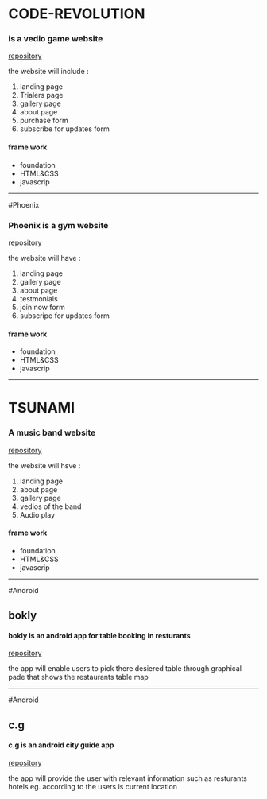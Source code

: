 # CODE-REVOLUTION


### is a vedio game website
[repository](https://github.com/syntaxSizer/scarface)

the website will include :
1. landing page
2. Trialers page
3. gallery page
4. about page
5. purchase form
6. subscribe for updates form




#### frame work
- foundation
- HTML&CSS
- javascrip


---

#Phoenix


### Phoenix is a gym website
[repository](https://github.com/syntaxSizer/PhoenixGym)

the website will have :
1. landing page
2. gallery page
3. about page
3. testmonials
4. join now form 
5. subscripe for updates form


#### frame work
- foundation
- HTML&CSS
- javascrip

---

# TSUNAMI

### A music band website
[repository](https://github.com/syntaxSizer/tsunami)

the website will hsve :
1. landing page
2. about page 
3. gallery page
4. vedios of the band
5. Audio play 


#### frame work
- foundation
- HTML&CSS
- javascrip


---


#Android
## bokly

#### bokly is an android app for table booking in resturants
[repository](https://github.com/syntaxSizer/bokly)

the app will enable users to pick there desiered table 
through graphical pade that shows the restaurants table map

---

#Android
## c.g

#### c.g is an android city guide app
[repository](https://github.com/syntaxSizer/c.g)

the app will provide the user with relevant information such as resturants hotels eg.
according to the users is current location




